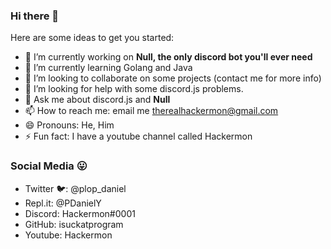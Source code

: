 ### Hi there 👋

<!--
**isuckatprogram/isuckatprogram** is a ✨ _special_ ✨ repository because its `README.md` (this file) appears on your GitHub profile.


-->

Here are some ideas to get you started:

- 🔭 I’m currently working on **Null, the only discord bot you'll ever need**
- 🌱 I’m currently learning Golang and Java
- 👯 I’m looking to collaborate on some projects (contact me for more info)
- 🤔 I’m looking for help with some discord.js problems.
- 💬 Ask me about discord.js and **Null**
- 📫 How to reach me: email me therealhackermon@gmail.com
- 😄 Pronouns: He, Him
- ⚡ Fun fact: I have a youtube channel called Hackermon

### Social Media 😛

- Twitter 🐦: @plop_daniel
- Repl.it: @PDanielY
- Discord: Hackermon#0001
- GitHub: isuckatprogram
- Youtube: Hackermon
